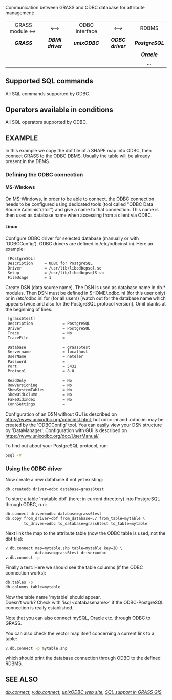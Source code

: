 Communication between GRASS and ODBC database for attribute management:

|                     |                   |                |                   |                  |
|:-------------------:|:-----------------:|:--------------:|:-----------------:|:----------------:|
| GRASS module \<-\>  |      \<--\>       | ODBC Interface |      \<--\>       |      RDBMS       |
|     ***GRASS***     | ***DBMI driver*** | ***unixODBC*** | ***ODBC driver*** | ***PostgreSQL*** |
|                     |                   |                |                   |   ***Oracle***   |
|                     |                   |                |                   |    ***...***     |

## Supported SQL commands

All SQL commands supported by ODBC.

## Operators available in conditions

All SQL operators supported by ODBC.

## EXAMPLE

In this example we copy the dbf file of a SHAPE map into ODBC, then
connect GRASS to the ODBC DBMS. Usually the table will be already
present in the DBMS.

### Defining the ODBC connection

#### MS-Windows

On MS-Windows, in order to be able to connect, the ODBC connection needs
to be configured using dedicated tools (tool called "ODBC Data Source
Administrator") and give a name to that connection. This name is then
used as database name when accessing from a client via ODBC.

#### Linux

Configure ODBC driver for selected database (manually or with
'ODBCConfig'). ODBC drivers are defined in /etc/odbcinst.ini. Here an
example:

```sh
 [PostgreSQL]
 Description     = ODBC for PostgreSQL
 Driver          = /usr/lib/libodbcpsql.so
 Setup           = /usr/lib/libodbcpsqlS.so
 FileUsage       = 1
```

Create DSN (data source name). The DSN is used as database name in db.\*
modules. Then DSN must be defined in $HOME/.odbc.ini (for this user
only) or in /etc/odbc.ini for (for all users) \[watch out for the
database name which appears twice and also for the PostgreSQL protocol
version\]. Omit blanks at the beginning of lines:

```sh
 [grass6test]
 Description             = PostgreSQL
 Driver                  = PostgreSQL
 Trace                   = No
 TraceFile               =

 Database                = grass6test
 Servername              = localhost
 UserName                = neteler
 Password                =
 Port                    = 5432
 Protocol                = 8.0

 ReadOnly                = No
 RowVersioning           = No
 ShowSystemTables        = No
 ShowOidColumn           = No
 FakeOidIndex            = No
 ConnSettings            =
```

Configuration of an DSN without GUI is described on
<https://www.unixodbc.org/odbcinst.html>, but odbc.ini and .odbc.ini may
be created by the 'ODBCConfig' tool. You can easily view your DSN
structure by 'DataManager'. Configuration with GUI is described on
<https://www.unixodbc.org/doc/UserManual/>

To find out about your PostgreSQL protocol, run:  

```sh
psql -V
```

### Using the ODBC driver

Now create a new database if not yet existing:

```sh
db.createdb driver=odbc database=grass6test
```

To store a table 'mytable.dbf' (here: in current directory) into
PostgreSQL through ODBC, run:

```sh
db.connect driver=odbc database=grass6test
db.copy from_driver=dbf from_database=./ from_table=mytable \
        to_driver=odbc to_database=grass6test to_table=mytable
```

Next link the map to the attribute table (now the ODBC table is used,
not the dbf file):

```sh
v.db.connect map=mytable.shp table=mytable key=ID \
             database=grass6test driver=odbc
v.db.connect -p
```

Finally a test: Here we should see the table columns (if the ODBC
connection works):

```sh
db.tables -p
db.columns table=mytable
```

Now the table name 'mytable' should appear.  
Doesn't work? Check with 'isql \<databasename\>' if the ODBC-PostgreSQL
connection is really established.

Note that you can also connect mySQL, Oracle etc. through ODBC to GRASS.

You can also check the vector map itself concerning a current link to a
table:

```sh
v.db.connect -p mytable.shp
```

which should print the database connection through ODBC to the defined
RDBMS.

## SEE ALSO

*[db.connect](db.connect.md), [v.db.connect](v.db.connect.md), [unixODBC
web site](https://www.unixodbc.org), [SQL support in GRASS GIS](sql.md)*
